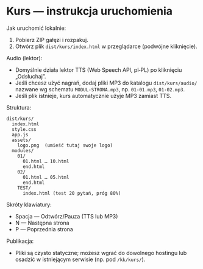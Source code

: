 # Kurs — instrukcja uruchomienia

Jak uruchomić lokalnie:
1. Pobierz ZIP gałęzi i rozpakuj.
2. Otwórz plik `dist/kurs/index.html` w przeglądarce (podwójne kliknięcie).

Audio (lektor):
- Domyślnie działa lektor TTS (Web Speech API, pl‑PL) po kliknięciu „Odsłuchaj”.
- Jeśli chcesz użyć nagrań, dodaj pliki MP3 do katalogu `dist/kurs/audio/` nazwane wg schematu `MODUL-STRONA.mp3`, np. `01-01.mp3`, `01-02.mp3`.
- Jeśli plik istnieje, kurs automatycznie użyje MP3 zamiast TTS.

Struktura:
```
dist/kurs/
  index.html
  style.css
  app.js
  assets/
    logo.png  (umieść tutaj swoje logo)
  modules/
    01/
      01.html … 10.html
      end.html
    02/
      01.html … 05.html
      end.html
    TEST/
      index.html (test 20 pytań, próg 80%)
```

Skróty klawiatury:
- Spacja — Odtwórz/Pauza (TTS lub MP3)
- N — Następna strona
- P — Poprzednia strona

Publikacja:
- Pliki są czysto statyczne; możesz wgrać do dowolnego hostingu lub osadzić w istniejącym serwisie (np. pod `/kk/kurs/`).

